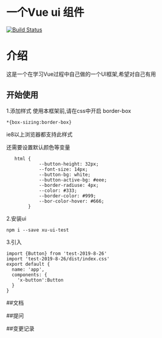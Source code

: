 # 一个Vue ui 组件

[![Build Status](https://www.travis-ci.org/1577351xyh/Vue-Ui.svg?branch=master)](https://www.travis-ci.org/1577351xyh/Vue-Ui)

# 介绍
这是一个在学习Vue过程中自己做的一个UI框架,希望对自己有用

## 开始使用
1.添加样式
使用本框架前,请在css中开启 border-box
```
*{box-sizing:border-box}
```
ie8以上浏览器都支持此样式


还需要设置默认颜色等变量
```
   html {
            --button-height: 32px;
            --font-size: 14px;
            --button-bg: white;
            --button-active-bg: #eee;
            --border-radiuse: 4px;                  
            --color: #333;
            --border-color: #999;
            --bor-color-hover: #666;
        }
```

2.安装ui
```
npm i --save xu-ui-test
```

3.引入
````angularjs
import {Button} from 'test-2019-8-26'
import 'test-2019-8-26/dist/index.css'
export default {
  name: 'app',
  components: {
    'x-button':Button
  }
}
````

##文档

##提问

##变更记录

##

